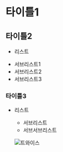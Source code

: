 # 타이틀1
## 타이틀2

- 리스트
 * 서브리스트1
 * 서브리스트2
 * 서브리스트3
 
 ### 타이틀3

- 리스트
  * 서브리스트
  * 서브서브리스트
  
  ![트와이스](http://pocarisweat.co.kr/wp-content/uploads/2018/03/2018-%ED%8F%AC%EC%B9%B4%EB%A6%AC%EC%8A%A4%EC%9B%A8%ED%8A%B8-%EB%AA%A8%EB%8D%B8-%ED%8A%B8%EC%99%80%EC%9D%B4%EC%8A%A4-1024x768.jpg)
